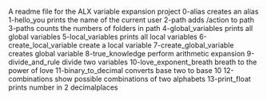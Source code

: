 A readme file for the ALX variable expansion project
0-alias creates an alias
1-hello_you prints the name of the current user
2-path adds /action to path
3-paths counts the numbers of folders in path
4-global_variables prints all global variables
5-local_variables prints all local variables
6-create_local_variable create a local variable
7-create_global_variable creates global variable
8-true_knowledge perform arithmetic expansion
9-divide_and_rule divide two variables
10-love_exponent_breath breath to the power of love
11-binary_to_decimal converts base two to base 10
12-combinations show possible combinations of two alphabets
13-print_float prints number in 2 decimalplaces
